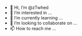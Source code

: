 - 👋 Hi, I’m @zTwhed
- 👀 I’m interested in ...
- 🌱 I’m currently learning ...
- 💞️ I’m looking to collaborate on ...
- 📫 How to reach me ...

<!---
zTwhed/zTwhed is a ✨ special ✨ repository because its `README.md` (this file) appears on your GitHub profile.
You can click the Preview link to take a look at your changes.
--->
